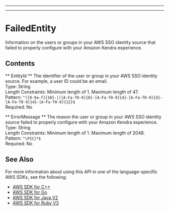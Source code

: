 --------

--------

# FailedEntity<a name="API_FailedEntity"></a>

Information on the users or groups in your AWS SSO identity source that failed to properly configure with your Amazon Kendra experience\.

## Contents<a name="API_FailedEntity_Contents"></a>

 ** EntityId **   <a name="Kendra-Type-FailedEntity-EntityId"></a>
The identifier of the user or group in your AWS SSO identity source\. For example, a user ID could be an email\.  
Type: String  
Length Constraints: Minimum length of 1\. Maximum length of 47\.  
Pattern: `^([0-9a-f]{10}-|)[A-Fa-f0-9]{8}-[A-Fa-f0-9]{4}-[A-Fa-f0-9]{4}-[A-Fa-f0-9]{4}-[A-Fa-f0-9]{12}$`   
Required: No

 ** ErrorMessage **   <a name="Kendra-Type-FailedEntity-ErrorMessage"></a>
The reason the user or group in your AWS SSO identity source failed to properly configure with your Amazon Kendra experience\.  
Type: String  
Length Constraints: Minimum length of 1\. Maximum length of 2048\.  
Pattern: `^\P{C}*$`   
Required: No

## See Also<a name="API_FailedEntity_SeeAlso"></a>

For more information about using this API in one of the language\-specific AWS SDKs, see the following:
+  [ AWS SDK for C\+\+](https://docs.aws.amazon.com/goto/SdkForCpp/kendra-2019-02-03/FailedEntity) 
+  [ AWS SDK for Go](https://docs.aws.amazon.com/goto/SdkForGoV1/kendra-2019-02-03/FailedEntity) 
+  [ AWS SDK for Java V2](https://docs.aws.amazon.com/goto/SdkForJavaV2/kendra-2019-02-03/FailedEntity) 
+  [ AWS SDK for Ruby V3](https://docs.aws.amazon.com/goto/SdkForRubyV3/kendra-2019-02-03/FailedEntity) 